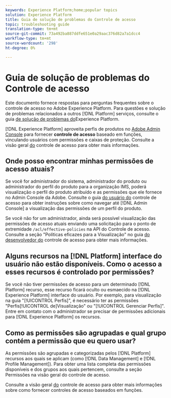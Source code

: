 ```yaml
---
keywords: Experience Platform;home;popular topics
solution: Experience Platform
title: Guia de solução de problemas do Controle de acesso
topic: troubleshooting guide
translation-type: tm+mt
source-git-commit: 73a492ba887ddfe651e0a29aac376d82a7a1dcc4
workflow-type: tm+mt
source-wordcount: '298'
ht-degree: 0%

---
```



# Guia de solução de problemas do Controle de acesso

Este documento fornece respostas para perguntas frequentes sobre o controle de acesso no Adobe Experience Platform. Para questões e solução de problemas relacionados a outros [!DNL Platform] serviços, consulte o guia [de solução de problemas do](../landing/troubleshooting.md)Experience Platform.

[!DNL Experience Platform] aproveita perfis de produtos no [Adobe Admin Console](http://adminconsole.adobe.com) para fornecer **controle de acesso** baseado em funções, vinculando usuários com permissões e caixas de proteção.  Consulte a visão geral [do](home.md) controle de acesso para obter mais informações.

## Onde posso encontrar minhas permissões de acesso atuais?

Se você for administrador do sistema, administrador do produto ou administrador do perfil do produto para a organização IMS, poderá visualização o perfil do produto atribuído e as permissões que ele fornece no Admin Console da Adobe. Consulte o guia [do usuário do](./ui/overview.md) controle de acesso para obter instruções sobre como navegar até [!DNL Admin Console] a visualização das permissões de um perfil do produto.

Se você não for um administrador, ainda será possível visualização das permissões de acesso atuais enviando uma solicitação para o ponto de extremidade `/acl/effective-policies` na API do Controle de acesso. Consulte a seção &quot;Políticas eficazes para a Visualização&quot; no guia [do desenvolvedor do](./api/effective-policies.md) controle de acesso para obter mais informações.

## Alguns recursos na [!DNL Platform] interface do usuário não estão disponíveis. Como o acesso a esses recursos é controlado por permissões?

Se você não tiver permissões de acesso para um determinado [!DNL Platform] recurso, esse recurso ficará oculto ou esmaecido na [!DNL Experience Platform] interface do usuário. Por exemplo, para visualização na guia &quot;[!UICONTROL Perfis]&quot;, é necessário ter as permissões &quot;Perfis[!UICONTROL de]Visualização&quot; ou &quot;[!UICONTROL Gerenciar Perfis]&quot;. Entre em contato com o administrador se precisar de permissões adicionais para [!DNL Experience Platform] os recursos.

## Como as permissões são agrupadas e qual grupo contém a permissão que eu quero usar?

As permissões são agrupadas e categorizadas pelos [!DNL Platform] recursos aos quais se aplicam (como [!DNL Data Management] e [!DNL Profile Management]). Para obter uma lista completa das permissões disponíveis e dos grupos aos quais pertencem, consulte a seção [](home.md#permissions) Permissões na visão geral do controle de acesso.

Consulte a visão geral [do](home.md) controle de acesso para obter mais informações sobre como fornecer controles de acesso baseados em funções.